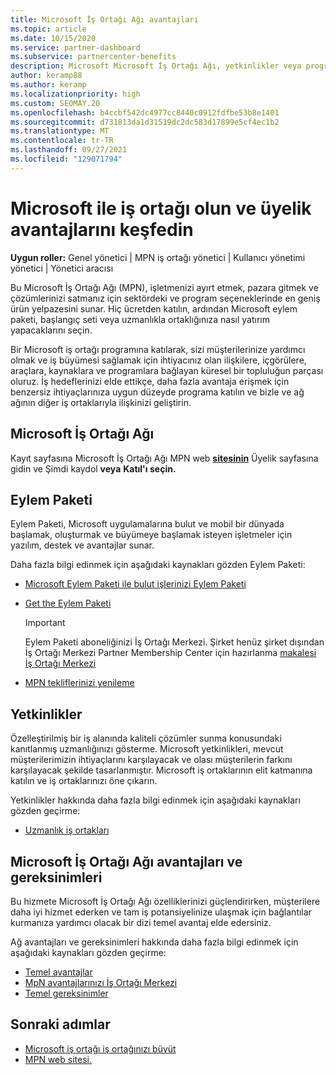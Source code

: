 ```yaml
---
title: Microsoft İş Ortağı Ağı avantajları
ms.topic: article
ms.date: 10/15/2020
ms.service: partner-dashboard
ms.subservice: partnercenter-benefits
description: Microsoft Microsoft İş Ortağı Ağı, yetkinlikler veya program seçenekleri Eylem Paketi gibi Microsoft İş Ortağı Ağı (MPN) avantajları hakkında bilgi edinmek ve çözümlerinizi satmayı öğrenin.
author: keramp88
ms.author: keramp
ms.localizationpriority: high
ms.custom: SEOMAY.20
ms.openlocfilehash: b4ccbf542dc4977cc8440c0912fdfbe53b8e1401
ms.sourcegitcommit: d731813da1d31519dc2dc583d17899e5cf4ec1b2
ms.translationtype: MT
ms.contentlocale: tr-TR
ms.lasthandoff: 09/27/2021
ms.locfileid: "129071794"
---
```

# <a name="partner-with-microsoft-and-discover-membership-benefits"></a>Microsoft ile iş ortağı olun ve üyelik avantajlarını keşfedin

**Uygun roller:** Genel yönetici | MPN iş ortağı yönetici | Kullanıcı yönetimi yönetici | Yönetici aracısı

Bu Microsoft İş Ortağı Ağı (MPN), işletmenizi ayırt etmek, pazara gitmek ve çözümlerinizi satmanız için sektördeki ve program seçeneklerinde en geniş ürün yelpazesini sunar. Hiç ücretden katılın, ardından Microsoft eylem paketi, başlangıç seti veya uzmanlıkla ortaklığınıza nasıl yatırım yapacaklarını seçin.

Bir Microsoft iş ortağı programına katılarak, sizi müşterilerinize yardımcı olmak ve iş büyümesi sağlamak için ihtiyacınız olan ilişkilere, içgörülere, araçlara, kaynaklara ve programlara bağlayan küresel bir topluluğun parçası oluruz. İş hedeflerinizi elde ettikçe, daha fazla avantaja erişmek için benzersiz ihtiyaçlarınıza uygun düzeyde programa katılın ve bizle ve ağ ağının diğer iş ortaklarıyla ilişkinizi geliştirin. 

## <a name="join-the-microsoft-partner-network"></a>Microsoft İş Ortağı Ağı

Kayıt sayfasına Microsoft İş Ortağı Ağı MPN web [ **sitesinin**](https://partner.microsoft.com/membership) Üyelik sayfasına gidin ve Şimdi kaydol **veya** **Katıl'ı seçin.**

## <a name="action-pack"></a>Eylem Paketi

Eylem Paketi, Microsoft uygulamalarına bulut ve mobil bir dünyada başlamak, oluşturmak ve büyümeye başlamak isteyen işletmeler için yazılım, destek ve avantajlar sunar.

Daha fazla bilgi edinmek için aşağıdaki kaynakları gözden Eylem Paketi:

- [Microsoft Eylem Paketi ile bulut işlerinizi Eylem Paketi](https://partner.microsoft.com/membership/action-pack)

- [Get the Eylem Paketi](mpn-get-action-pack.md)
  
    >[!IMPORTANT]
    >Eylem Paketi aboneliğinizi İş Ortağı Merkezi. Şirket henüz şirket dışından İş Ortağı Merkezi Partner Membership Center için hazırlanma [makalesi İş Ortağı Merkezi](./partner-membership-center-retirement-faq.md)  

- [MPN tekliflerinizi yenileme](renew-mpn-offers.md)

## <a name="competencies"></a>Yetkinlikler

Özelleştirilmiş bir iş alanında kaliteli çözümler sunma konusundaki kanıtlanmış uzmanlığınızı gösterme. Microsoft yetkinlikleri, mevcut müşterilerimizin ihtiyaçlarını karşılayacak ve olası müşterilerin farkını karşılayacak şekilde tasarlanmıştır. Microsoft iş ortaklarının elit katmanına katılın ve iş ortaklarınızı öne çıkarın.

Yetkinlikler hakkında daha fazla bilgi edinmek için aşağıdaki kaynakları gözden geçirme:

- [Uzmanlık iş ortakları](https://partner.microsoft.com/membership/competencies)

## <a name="microsoft-partner-network-benefits-and-requirements"></a>Microsoft İş Ortağı Ağı avantajları ve gereksinimleri

Bu hizmete Microsoft İş Ortağı Ağı özelliklerinizi güçlendirirken, müşterilere daha iyi hizmet ederken ve tam iş potansiyelinize ulaşmak için bağlantılar kurmanıza yardımcı olacak bir dizi temel avantaj elde edersiniz. 

Ağ avantajları ve gereksinimleri hakkında daha fazla bilgi edinmek için aşağıdaki kaynakları gözden geçirme:

- [Temel avantajlar](https://partner.microsoft.com/membership/core-benefits#simple-tab-content-1)
- [MpN avantajlarınızı İş Ortağı Merkezi](manage-your-partner-network-benefits.md)
- [Temel gereksinimler](https://partner.microsoft.com/membership/core-benefits#simple-tab-content-2)

## <a name="next-steps"></a>Sonraki adımlar

- [Microsoft iş ortağı iş ortağınızı büyüt](grow-your-business.md)
- [MPN web sitesi.](https://partner.microsoft.com/commercial)
